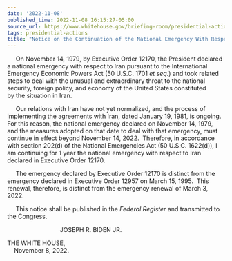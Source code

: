 ```yaml
---
date: '2022-11-08'
published_time: 2022-11-08 16:15:27-05:00
source_url: https://www.whitehouse.gov/briefing-room/presidential-actions/2022/11/08/notice-on-the-continuation-of-the-national-emergency-with-respect-to-iran-4/
tags: presidential-actions
title: "Notice on the Continuation of the National Emergency With Respect to\_Iran"
---
```

 
     On November 14, 1979, by Executive Order 12170, the President
declared a national emergency with respect to Iran pursuant to the
International Emergency Economic Powers Act (50 U.S.C. 1701 *et seq.*)
and took related steps to deal with the unusual and extraordinary threat
to the national security, foreign policy, and economy of the United
States constituted by the situation in Iran.

     Our relations with Iran have not yet normalized, and the process of
implementing the agreements with Iran, dated January 19, 1981, is
ongoing.  For this reason, the national emergency declared on November
14, 1979, and the measures adopted on that date to deal with that
emergency, must continue in effect beyond November 14, 2022.  Therefore,
in accordance with section 202(d) of the National Emergencies Act (50
U.S.C. 1622(d)), I am continuing for 1 year the national emergency with
respect to Iran declared in Executive Order 12170.

     The emergency declared by Executive Order 12170 is distinct from
the emergency declared in Executive Order 12957 on March 15, 1995.  This
renewal, therefore, is distinct from the emergency renewal of March 3,
2022.

     This notice shall be published in the *Federal Register* and
transmitted to the Congress.

                               JOSEPH R. BIDEN JR.

THE WHITE HOUSE,  
    November 8, 2022.
